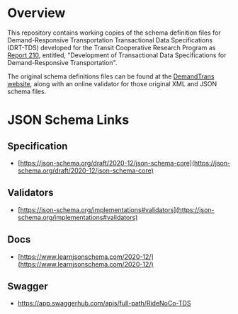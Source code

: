 # Overview

This repository contains working copies of the schema definition files for Demand-Responsive Transportation Transactional Data Specifications (DRT-TDS) developed for the Transit Cooperative Research Program as [Report 210](http://www.trb.org/Main/Blurbs/180593.aspx), entitled, "Development of Transactional Data Specifications for Demand-Responsive Transportation".

The original schema definitions files can be found at the [DemandTrans website](https://tcrp.demandtrans.com/), along with an online validator for those original XML and JSON schema files.

# JSON Schema Links
## Specification
- [https://json-schema.org/draft/2020-12/json-schema-core](https://json-schema.org/draft/2020-12/json-schema-core)
## Validators 
- [https://json-schema.org/implementations#validators](https://json-schema.org/implementations#validators)
## Docs
- [https://www.learnjsonschema.com/2020-12/](https://www.learnjsonschema.com/2020-12/)
## Swagger
- https://app.swaggerhub.com/apis/full-path/RideNoCo-TDS

